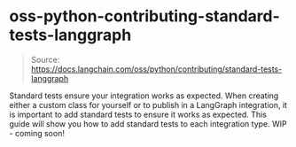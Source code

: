 # oss-python-contributing-standard-tests-langgraph

> Source: https://docs.langchain.com/oss/python/contributing/standard-tests-langgraph

Standard tests ensure your integration works as expected.
When creating either a custom class for yourself or to publish in a LangGraph integration, it is important to add standard tests to ensure it works as expected. This guide will show you how to add standard tests to each integration type.
WIP - coming soon!